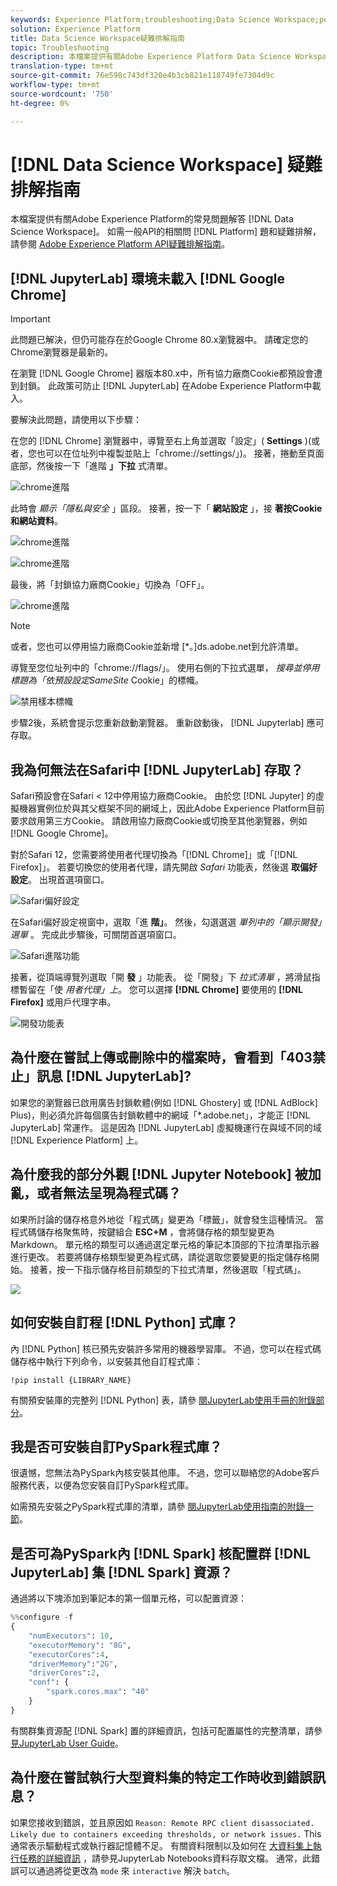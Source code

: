 ```yaml
---
keywords: Experience Platform;troubleshooting;Data Science Workspace;popular topics
solution: Experience Platform
title: Data Science Workspace疑難排解指南
topic: Troubleshooting
description: 本檔案提供有關Adobe Experience Platform Data Science Workspace常見問題的解答。
translation-type: tm+mt
source-git-commit: 76e598c743df320e4b3cb821e118749fe7304d9c
workflow-type: tm+mt
source-wordcount: '750'
ht-degree: 0%

---
```



# [!DNL Data Science Workspace] 疑難排解指南

本檔案提供有關Adobe Experience Platform的常見問題解答 [!DNL Data Science Workspace]。 如需一般API的相關問 [!DNL Platform] 題和疑難排解，請參閱 [Adobe Experience Platform API疑難排解指南](../landing/troubleshooting.md)。

## [!DNL JupyterLab] 環境未載入 [!DNL Google Chrome]

>[!IMPORTANT]
>
>此問題已解決，但仍可能存在於Google Chrome 80.x瀏覽器中。 請確定您的Chrome瀏覽器是最新的。

在瀏覽 [!DNL Google Chrome] 器版本80.x中，所有協力廠商Cookie都預設會遭到封鎖。 此政策可防止 [!DNL JupyterLab] 在Adobe Experience Platform中載入。

要解決此問題，請使用以下步驟：

在您的 [!DNL Chrome] 瀏覽器中，導覽至右上角並選取「設定」( **Settings** )(或者，您也可以在位址列中複製並貼上「chrome://settings/」)。 接著，捲動至頁面底部，然後按一下「進階 **」下拉** 式清單。

![chrome進階](./images/faq/chrome-advanced.png)

此時會 *顯示「隱私與安全* 」區段。 接著，按一下「 **網站設定** 」，接 **著按Cookie和網站資料**。

![chrome進階](./images/faq/privacy-security.png)

![chrome進階](./images/faq/cookies.png)

最後，將「封鎖協力廠商Cookie」切換為「OFF」。

![chrome進階](./images/faq/toggle-off.png)

>[!NOTE]
>
>或者，您也可以停用協力廠商Cookie並新增 [*。]ds.adobe.net到允許清單。

導覽至您位址列中的「chrome://flags/」。 使用右側的下拉式選單， *搜尋並停用標題為「依預設設定SameSite* Cookie」的標幟。

![禁用樣本標幟](./images/faq/samesite-flag.png)

步驟2後，系統會提示您重新啟動瀏覽器。 重新啟動後， [!DNL Jupyterlab] 應可存取。

## 我為何無法在Safari中 [!DNL JupyterLab] 存取？

Safari預設會在Safari &lt; 12中停用協力廠商Cookie。 由於您 [!DNL Jupyter] 的虛擬機器實例位於與其父框架不同的網域上，因此Adobe Experience Platform目前要求啟用第三方Cookie。 請啟用協力廠商Cookie或切換至其他瀏覽器，例如 [!DNL Google Chrome]。

對於Safari 12，您需要將使用者代理切換為「[!DNL Chrome]」或「[!DNL Firefox]」。 若要切換您的使用者代理，請先開啟 *Safari* 功能表，然後選 **取偏好設定**。 出現首選項窗口。

![Safari偏好設定](./images/faq/preferences.png)

在Safari偏好設定視窗中，選取「進 **階」**。 然後，勾選選選 *單列中的「顯示開發」選單* 。 完成此步驟後，可關閉首選項窗口。

![Safari進階功能](./images/faq/advanced.png)

接著，從頂端導覽列選取「開 **發** 」功能表。 從「開發」下 *拉式清單* ，將滑鼠指標暫留在「使 *用者代理」上*。 您可以選擇 **[!DNL Chrome]** 要使用的 **[!DNL Firefox]** 或用戶代理字串。

![開發功能表](./images/faq/user-agent.png)

## 為什麼在嘗試上傳或刪除中的檔案時，會看到「403禁止」訊息 [!DNL JupyterLab]?

如果您的瀏覽器已啟用廣告封鎖軟體(例如 [!DNL Ghostery] 或 [!DNL AdBlock] Plus)，則必須允許每個廣告封鎖軟體中的網域「\*.adobe.net」，才能正 [!DNL JupyterLab] 常運作。 這是因為 [!DNL JupyterLab] 虛擬機運行在與域不同的域 [!DNL Experience Platform] 上。

## 為什麼我的部分外觀 [!DNL Jupyter Notebook] 被加亂，或者無法呈現為程式碼？

如果所討論的儲存格意外地從「程式碼」變更為「標籤」，就會發生這種情況。 當程式碼儲存格聚焦時，按鍵組合 **ESC+M** ，會將儲存格的類型變更為Markdown。 單元格的類型可以通過選定單元格的筆記本頂部的下拉清單指示器進行更改。 若要將儲存格類型變更為程式碼，請從選取您要變更的指定儲存格開始。 接著，按一下指示儲存格目前類型的下拉式清單，然後選取「程式碼」。

![](./images/faq/code_type.png)

## 如何安裝自訂程 [!DNL Python] 式庫？

內 [!DNL Python] 核已預先安裝許多常用的機器學習庫。 不過，您可以在程式碼儲存格中執行下列命令，以安裝其他自訂程式庫：

```shell
!pip install {LIBRARY_NAME}
```

有關預安裝庫的完整列 [!DNL Python] 表，請參 [閱JupyterLab使用手冊的附錄部分](./jupyterlab/overview.md#supported-libraries)。

## 我是否可安裝自訂PySpark程式庫？

很遺憾，您無法為PySpark內核安裝其他庫。 不過，您可以聯絡您的Adobe客戶服務代表，以便為您安裝自訂PySpark程式庫。

如需預先安裝之PySpark程式庫的清單，請參 [閱JupyterLab使用指南的附錄一節](./jupyterlab/overview.md#supported-libraries)。

## 是否可為PySpark內 [!DNL Spark] 核配置群 [!DNL JupyterLab] 集 [!DNL Spark] 資源？

通過將以下塊添加到筆記本的第一個單元格，可以配置資源：

```python
%%configure -f 
{
    "numExecutors": 10,
    "executorMemory": "8G",
    "executorCores":4,
    "driverMemory":"2G",
    "driverCores":2,
    "conf": {
        "spark.cores.max": "40"
    }
}
```

有關群集資源配 [!DNL Spark] 置的詳細資訊，包括可配置屬性的完整清單，請參 [見JupyterLab User Guide](./jupyterlab/overview.md#kernels)。

## 為什麼在嘗試執行大型資料集的特定工作時收到錯誤訊息？

如果您接收到錯誤，並且原因如 `Reason: Remote RPC client disassociated. Likely due to containers exceeding thresholds, or network issues.` This通常表示驅動程式或執行器記憶體不足。 有關資料限制以及如何在 [大資料集上執行任務的詳細資訊](./jupyterlab/access-notebook-data.md) ，請參見JupyterLab Notebooks資料存取文檔。 通常，此錯誤可以通過將從更改為 `mode` 來 `interactive` 解決 `batch`。
